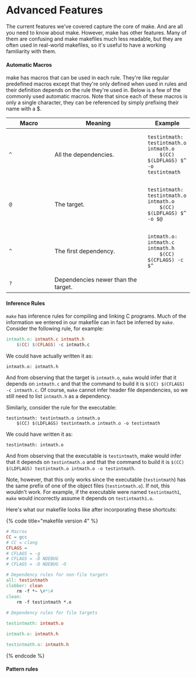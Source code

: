 # Advanced Features

The current features we've covered capture the core of make. And are all you need to know about make. However, make has other features. Many of them are confusing and make makefiles much less readable, but they are often used in real-world makefiles, so it's useful to have a working familiarity with them.&#x20;

#### Automatic Macros&#x20;

make has macros that can be used in each rule. They're like regular predefined macros except that they're only defined when used in rules and their definition depends on the rule they're used in. Below is a few of the commonly used automatic macros. Note that since each of these macros is only a single character, they can be referenced by simply prefixing their name with a $.&#x20;

<table><thead><tr><th width="109">Macro</th><th width="239">Meaning</th><th>Example</th></tr></thead><tbody><tr><td><code>^</code></td><td>All the dependencies.</td><td><pre class="language-makefile"><code class="lang-makefile">testintmath: testintmath.o intmath.o
    $(CC) $(LDFLAGS) $^ -o testintmath
</code></pre></td></tr><tr><td><code>@</code></td><td>The target.</td><td><pre class="language-makefile"><code class="lang-makefile">testintmath: testintmath.o intmath.o
    $(CC) $(LDFLAGS) $^ -o $@
</code></pre></td></tr><tr><td><code>^</code></td><td>The first dependency.</td><td><pre class="language-makefile"><code class="lang-makefile">intmath.o: intmath.c intmath.h
    $(CC) $(CFLAGS) -c $^
</code></pre></td></tr><tr><td><code>?</code></td><td>Dependencies newer than the target.</td><td><pre class="language-makefile"><code class="lang-makefile">
</code></pre></td></tr></tbody></table>

#### Inference Rules

`make` has inference rules for compiling and linking C programs. Much of the information we entered in our makefile can in fact be inferred by `make`. Consider the following rule, for example:

```makefile
intmath.o: intmath.c intmath.h
    $(CC) $(CFLAGS) -c intmath.c
```

We could have actually written it as:

```
intmath.o: intmath.h
```

And from observing that the target is `intmath.o`, `make` would infer that it depends on `intmath.c` and that the command to build it is `$(CC) $(CFLAGS) -c intmath.c`. Of course, `make` cannot infer header file dependencies, so we still need to list `intmath.h` as a dependency.&#x20;

Similarly, consider the rule for the executable:

```
testintmath: testintmath.o intmath.o
    $(CC) $(LDFLAGS) testintmath.o intmath.o -o testintmath
```

We could have written it as:

```
testintmath: intmath.o
```

And from observing that the executable is `testintmath`, make would infer that it depends on `testintmath.o` and that the command to build it is `$(CC) $(LDFLAGS) testintmath.o intmath.o -o testintmath`.

Note, however, that this only works since the executable (`testintmath`)  has the same prefix of one of the object files (`testintmath.o`). If not, this wouldn't work. For example, if the executable were named `testintmath1`, `make` would incorrectly assume it depends on `testintmath1.o`.

Here's what our makefile looks like after incorporating these shortcuts:

{% code title="makefile version 4" %}
```makefile
# Macros
CC = gcc
# CC = clang
CFLAGS =
# CFLAGS = -g
# CFLAGS = -D NDEBUG
# CFLAGS = -D NDEBUG -O

# Dependency rules for non-file targets
all: testintmath
clobber: clean
    rm -f *~ \#*\#
clean:
    rm -f testintmath *.o
    
# Dependency rules for file targets

testintmath: intmath.o

intmath.o: intmath.h

testintmath.o: intmath.h 
```
{% endcode %}

#### Pattern rules


